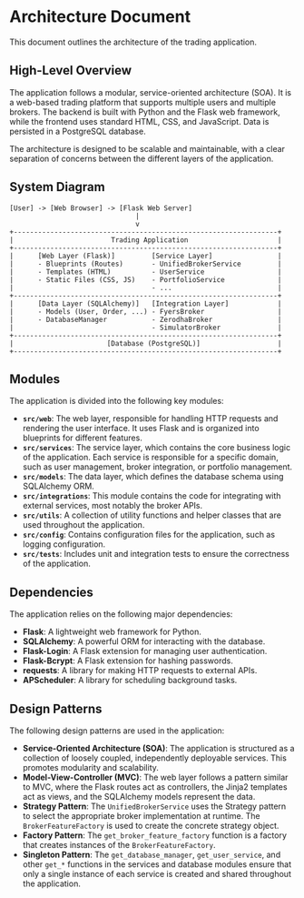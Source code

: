# Architecture Document

This document outlines the architecture of the trading application.

## High-Level Overview

The application follows a modular, service-oriented architecture (SOA). It is a web-based trading platform that supports multiple users and multiple brokers. The backend is built with Python and the Flask web framework, while the frontend uses standard HTML, CSS, and JavaScript. Data is persisted in a PostgreSQL database.

The architecture is designed to be scalable and maintainable, with a clear separation of concerns between the different layers of the application.

## System Diagram

```
[User] -> [Web Browser] -> [Flask Web Server]
                               |
                               v
+-----------------------------------------------------------------+
|                        Trading Application                      |
+-----------------------------------------------------------------+
|      [Web Layer (Flask)]         [Service Layer]                |
|      - Blueprints (Routes)       - UnifiedBrokerService         |
|      - Templates (HTML)          - UserService                  |
|      - Static Files (CSS, JS)    - PortfolioService             |
|                                  - ...                          |
+-----------------------------------------------------------------+
|      [Data Layer (SQLAlchemy)]   [Integration Layer]            |
|      - Models (User, Order, ...) - FyersBroker                  |
|      - DatabaseManager           - ZerodhaBroker                |
|                                  - SimulatorBroker              |
+-----------------------------------------------------------------+
|                       [Database (PostgreSQL)]                   |
+-----------------------------------------------------------------+
```

## Modules

The application is divided into the following key modules:

-   **`src/web`**: The web layer, responsible for handling HTTP requests and rendering the user interface. It uses Flask and is organized into blueprints for different features.
-   **`src/services`**: The service layer, which contains the core business logic of the application. Each service is responsible for a specific domain, such as user management, broker integration, or portfolio management.
-   **`src/models`**: The data layer, which defines the database schema using SQLAlchemy ORM.
-   **`src/integrations`**: This module contains the code for integrating with external services, most notably the broker APIs.
-   **`src/utils`**: A collection of utility functions and helper classes that are used throughout the application.
-   **`src/config`**: Contains configuration files for the application, such as logging configuration.
-   **`src/tests`**: Includes unit and integration tests to ensure the correctness of the application.

## Dependencies

The application relies on the following major dependencies:

-   **Flask**: A lightweight web framework for Python.
-   **SQLAlchemy**: A powerful ORM for interacting with the database.
-   **Flask-Login**: A Flask extension for managing user authentication.
-   **Flask-Bcrypt**: A Flask extension for hashing passwords.
-   **requests**: A library for making HTTP requests to external APIs.
-   **APScheduler**: A library for scheduling background tasks.

## Design Patterns

The following design patterns are used in the application:

-   **Service-Oriented Architecture (SOA)**: The application is structured as a collection of loosely coupled, independently deployable services. This promotes modularity and scalability.
-   **Model-View-Controller (MVC)**: The web layer follows a pattern similar to MVC, where the Flask routes act as controllers, the Jinja2 templates act as views, and the SQLAlchemy models represent the data.
-   **Strategy Pattern**: The `UnifiedBrokerService` uses the Strategy pattern to select the appropriate broker implementation at runtime. The `BrokerFeatureFactory` is used to create the concrete strategy object.
-   **Factory Pattern**: The `get_broker_feature_factory` function is a factory that creates instances of the `BrokerFeatureFactory`.
-   **Singleton Pattern**: The `get_database_manager`, `get_user_service`, and other `get_*` functions in the services and database modules ensure that only a single instance of each service is created and shared throughout the application.
